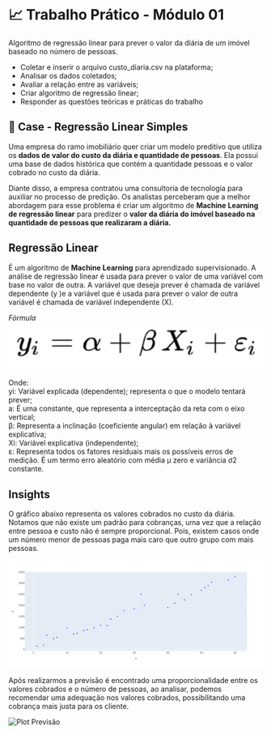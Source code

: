 # 📈 Trabalho Prático - Módulo 01
Algoritmo de regressão linear para prever o valor da diária de um imóvel baseado no número de pessoas.

 - Coletar e inserir o arquivo custo_diaria.csv na plataforma;
 - Analisar os dados coletados;
 - Avaliar a relação entre as variáveis;
 - Criar algoritmo de regressão linear;
 - Responder as questões teóricas e práticas do trabalho

## 🔎 Case - Regressão Linear Simples

Uma empresa do ramo imobiliário quer criar um modelo preditivo que utiliza os **dados de valor do custo da diária e quantidade de pessoas**. Ela possui uma base de dados histórica que contém a quantidade pessoas e o valor cobrado no custo da diária.

Diante disso, a empresa contratou uma consultoria de tecnologia para auxiliar no processo de predição. Os analistas perceberam que a melhor abordagem para esse problema é criar um algoritmo de **Machine Learning de regressão linear** para predizer o **valor da diária do imóvel baseado na quantidade de pessoas que realizaram a diária.**

## Regressão Linear
É um algoritmo de **Machine Learning** para aprendizado supervisionado. A análise de regressão linear é usada para prever o valor de uma variável com base no valor de outra. A variável que deseja prever é chamada de variável dependente (y )e a variável que é usada para prever o valor de outra variável é chamada de variável independente (X).

*Fórmula* </br>
![Equação](https://github.com/Sidnasciment0/regressao-linear-tp-m1/blob/main/img/equa%C3%A7%C3%A3o_rl.png)
</br>

Onde: </br>
yi: Variável explicada (dependente); representa o que o modelo tentará prever; </br>
a: É uma constante, que representa a interceptação da reta com o eixo vertical; </br>
β: Representa a inclinação (coeficiente angular) em relação à variável explicativa; </br>
Xi: Variável explicativa (independente); </br>
ε: Representa todos os fatores residuais mais os possíveis erros de medição. É um termo erro aleatório com média μ zero e variância ơ2 constante. </br>

## Insights
O gráfico abaixo representa os valores cobrados no custo da diária. Notamos que não existe um padrão para cobranças, uma vez que a relação entre pessoa e custo não é sempre proporcional. Pois, existem casos onde um número menor de pessoas paga mais caro que outro grupo com mais pessoas.

![Plot](https://github.com/Sidnasciment0/regressao-linear-tp-m1/blob/main/img/newplot.png)
</br>

Após realizarmos a previsão é encontrado uma proporcionalidade entre os valores cobrados e o número de pessoas, ao analisar, podemos recomendar uma adequação nos valores cobrados, possibilitando uma cobrança mais justa para os cliente.

![Plot Previsão](https://github.com/Sidnasciment0/regressao-linear-tp-m1/blob/main/img/newplot_previs%C3%A3o.png)
</br>
